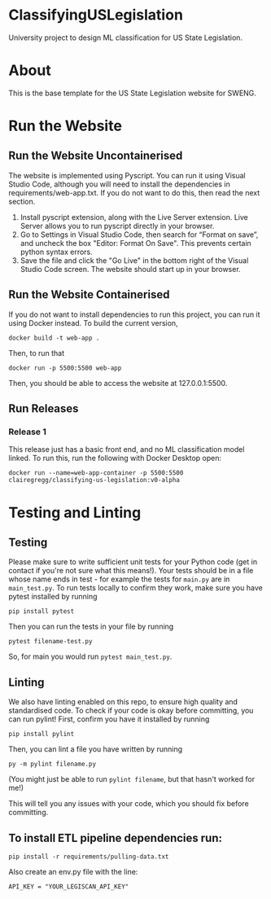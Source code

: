 # ClassifyingUSLegislation
University project to design ML classification for US State Legislation.

# About
This is the base template for the US State Legislation website for SWENG. 

# Run the Website

## Run the Website Uncontainerised
The website is implemented using Pyscript.
You can run it using Visual Studio Code, although you will need to install the dependencies in requirements/web-app.txt. If you do not want to do this, then read the next section.
1. Install pyscript extension, along with the Live Server extension. Live Server allows you to run pyscript directly in your browser.
2. Go to Settings in Visual Studio Code, then search for “Format on save”, and uncheck the box "Editor: Format On Save". This prevents certain python syntax errors.
3. Save the file and click the "Go Live" in the bottom right of the Visual Studio Code screen. The website should start up in your browser.

## Run the Website Containerised
If you do not want to install dependencies to run this project, you can run it using Docker instead.
To build the current version, 
```
docker build -t web-app .
```

Then, to run that
```
docker run -p 5500:5500 web-app
```

Then, you should be able to access the website at 127.0.0.1:5500.


## Run Releases
### Release 1
This release just has a basic front end, and no ML classification model linked. To run this, run the following with Docker Desktop open:

```
docker run --name=web-app-container -p 5500:5500 clairegregg/classifying-us-legislation:v0-alpha
```



# Testing and Linting

## Testing
Please make sure to write sufficient unit tests for your Python code (get in contact if you're not sure what this means!). Your tests should be in a file whose name ends in test - for example the tests for `main.py` are in `main_test.py`. To run tests locally to confirm they work, make sure you have pytest installed by running
```
pip install pytest
```

Then you can run the tests in your file by running
```
pytest filename-test.py
```
So, for main you would run `pytest main_test.py`.

## Linting
We also have linting enabled on this repo, to ensure high quality and standardised code. To check if your code is okay before committing, you can run pylint!
First, confirm you have it installed by running
```
pip install pylint
```

Then, you can lint a file you have written by running
```
py -m pylint filename.py
```

 (You might just be able to run `pylint filename`, but that hasn't worked for me!)

 This will tell you any issues with your code, which you should fix before committing.

## To install ETL pipeline dependencies run:
```
pip install -r requirements/pulling-data.txt
```
Also create an env.py file with the line: 
```
API_KEY = "YOUR_LEGISCAN_API_KEY"
```
